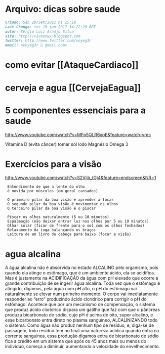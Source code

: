# Arquivo: dicas sobre saude

``` markdown
Criado: Sáb 29/Set/2012 hs 15:10
Last Change: ter 10 jan 2017 14:22:20 BRT
autor: Sérgio Luiz Araújo Silva
site: http://vivaotux.blogspot.com
twitter: http://www.twitter.com/voyeg3r
email: <voyeg3r  gmail.com>
```

# como evitar [[AtaqueCardiaco]]

# cerveja e agua [[CervejaEagua]]

# 5 componentes essenciais para a saude
http://www.youtube.com/watch?v=MFp5QLR6xpE&feature=watch-vrec

   Vitamina D  (evita câncer) tomar sol
   Iodo
   Magnésio
   Omega 3


# Exercícios para a visão

http://www.youtube.com/watch?v=S2Vjib_tGj4&feature=endscreen&NR=1

     Entendimento de que a lente do olho
     é movida por músculos (em geral cansados)

     O primeiro pilar da boa visão é aprender a focar
     O segundo pilar da boa visão é movimentar os olhos
     O terceiro pilar da boa visão é o piscar

     Piscar os olhos naturalmente (5 ou 10 minutos)
     Espalmação (não deixar entrar luz nos olhos por 5 ou 10 minutos)
     Olhar solar (ficar de frente para o sol com os olhos fechados)
     Relaxamento da ioga balançando os braços
     Leitura de um livro de cabeça para baixo (focar a visão)

# agua alcalina

A água alcalina não é absorvida no estado ALCALINO pelo organismo, pois quando
ela atinge o estômago, que é um ambiente ácido, ela se acidifica. Mas
é justamente na ACIDIFICAÇÃO da água com pH elevado que ocorre a grande
contribuição de se ingerir água alcalina. Toda vez que o estômago é atingido,
digamos, pela água com pH alto, o pH do estômago vai naturalmente se elevar num
primeiro momento. O corpo vai imediatamente responder ao “erro” produzindo
ácido clorídrico para corrigir o pH do estômago. Acontece que por um mecanismo
de compensação, o sistema que produz ácido clorídrico dispara um gatilho que
faz com que o pâncreas produza bicarbonato de sódio, cujo pH é acima de oito,
super alcalino, e esse bicarbonato entra direto no plasma sanguíneo,
ALCALINIZANDO todo o sistema. Como água não produz nenhum tipo de resíduo, e,
diga-se de passagem, todo resíduo tem no final uma natureza acídica quando
entra na corrente sanguínea, essa produção digamos extra de bicarbonato de
sódio fica a crédito em um sistema que após os 45 anos mais ou menos do
indivíduo, começa a diminuir, aumentando a velocidade do envelhecimento.


